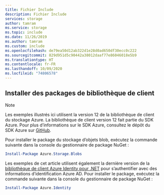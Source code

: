 ```yaml
---
title: Fichier Include
description: Fichier Include
services: storage
author: tamram
ms.service: storage
ms.topic: include
ms.date: 11/26/2019
ms.author: tamram
ms.custom: include
ms.openlocfilehash: de79ea50d12ab322d1e28d0ad650df30ecc0c222
ms.sourcegitcommit: 829d951d5c90442a38012daaf77e86046018e5b9
ms.translationtype: HT
ms.contentlocale: fr-FR
ms.lasthandoff: 10/09/2020
ms.locfileid: "74806578"
---
```

## <a name="install-client-library-packages"></a>Installer des packages de bibliothèque de client

> [!NOTE]
> Les exemples illustrés ici utilisent la version 12 de la bibliothèque de client du stockage Azure. La bibliothèque de client version 12 fait partie du SDK Azure. Pour plus d’informations sur le SDK Azure, consultez le dépôt du SDK Azure sur [GitHub](https://github.com/Azure/azure-sdk).

Pour installer le package du stockage d’objets blob, exécutez la commande suivante dans la console du gestionnaire de package NuGet :

```powershell
Install-Package Azure.Storage.Blobs
```

Les exemples de cet article utilisent également la dernière version de la [bibliothèque de client Azure Identity pour .NET](https://www.nuget.org/packages/Azure.Identity/) pour s’authentifier avec des informations d’identification Azure AD. Pour installer le package, exécutez la commande suivante dans la console du gestionnaire de package NuGet :

```powershell
Install-Package Azure.Identity
```

